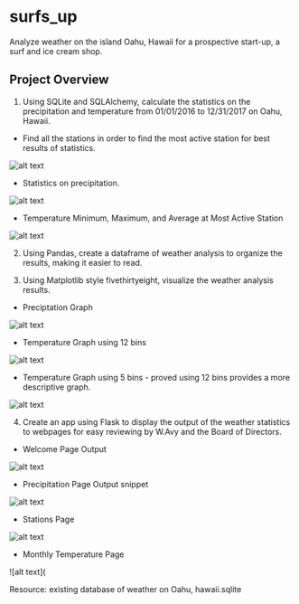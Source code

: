 # surfs_up
Analyze weather on the island Oahu, Hawaii for a prospective start-up, a surf and ice cream shop.

## Project Overview

1. Using SQLite and SQLAlchemy, calculate the statistics on the precipitation and temperature from 01/01/2016 to 12/31/2017 on Oahu, Hawaii. 

  - Find all the stations in order to find the most active station for best results of statistics.
  
![alt text](https://github.com/Al-Huneidi/surfs_up/blob/master/Screenshots/all_stations.png)


  - Statistics on precipitation.
  
![alt text](https://github.com/Al-Huneidi/surfs_up/blob/master/Screenshots/Precipitation_stats.png)


  - Temperature Minimum, Maximum, and Average at Most Active Station
 
 ![alt text](https://github.com/Al-Huneidi/surfs_up/blob/master/Screenshots/most_active_station_temp_min_max_avg.png)
 
 

2. Using Pandas, create a dataframe of weather analysis to organize the results, making it easier to read.  

3. Using Matplotlib style fivethirtyeight, visualize the weather analysis results.

  - Preciptation Graph
 
 ![alt text](https://github.com/Al-Huneidi/surfs_up/blob/master/Screenshots/Precipitation_graph.png)
 
  - Temperature Graph using 12 bins
 
 ![alt text](https://github.com/Al-Huneidi/surfs_up/blob/master/Screenshots/temp_obs_12_bins.png)
 
  - Temperature Graph using 5 bins - proved using 12 bins provides a more descriptive graph.
  
 ![alt text](https://github.com/Al-Huneidi/surfs_up/blob/master/Screenshots/temp_obs_5_bins.png)
 

4. Create an app using Flask to display the output of the weather statistics to webpages for easy reviewing by W.Avy and the Board of Directors.

  - Welcome Page Output
 
 ![alt text](https://github.com/Al-Huneidi/surfs_up/blob/master/Screenshots/Welcome.png)
 
  - Precipitation Page Output snippet
 
 ![alt text](https://github.com/Al-Huneidi/surfs_up/blob/master/Screenshots/precip_page.png)
 
  - Stations Page
  
 ![alt text](https://github.com/Al-Huneidi/surfs_up/blob/master/Screenshots/stations_page.png)
 
  - Monthly Temperature Page
 
 ![alt text](





Resource:  existing database of weather on Oahu, hawaii.sqlite

